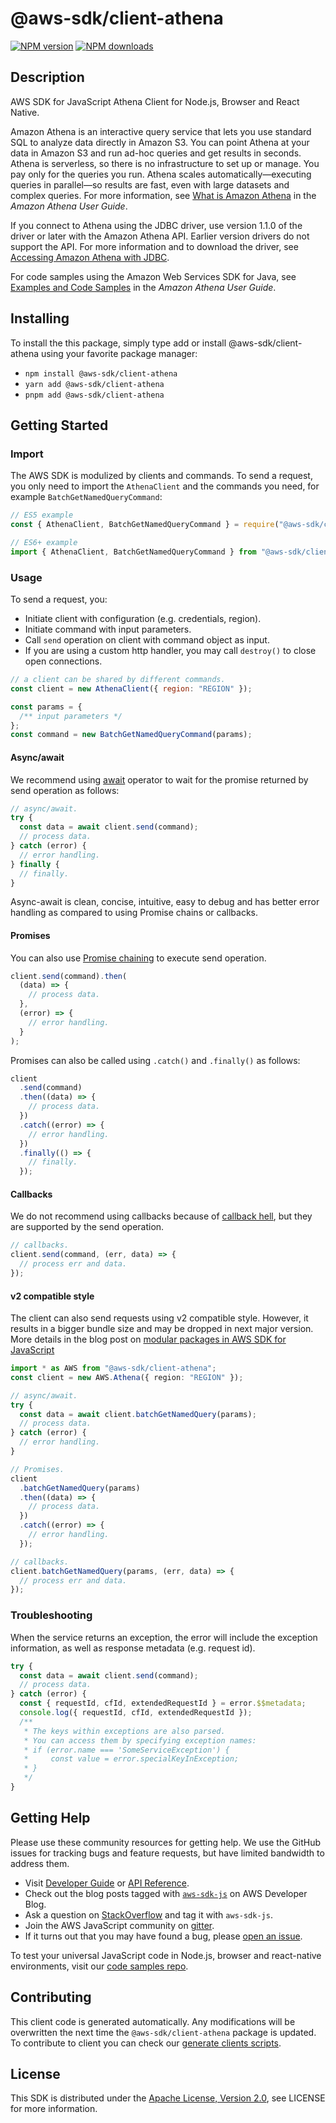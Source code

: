 <!-- generated file, do not edit directly -->

# @aws-sdk/client-athena

[![NPM version](https://img.shields.io/npm/v/@aws-sdk/client-athena/latest.svg)](https://www.npmjs.com/package/@aws-sdk/client-athena)
[![NPM downloads](https://img.shields.io/npm/dm/@aws-sdk/client-athena.svg)](https://www.npmjs.com/package/@aws-sdk/client-athena)

## Description

AWS SDK for JavaScript Athena Client for Node.js, Browser and React Native.

<p>Amazon Athena is an interactive query service that lets you use standard SQL
to analyze data directly in Amazon S3. You can point Athena at your
data in Amazon S3 and run ad-hoc queries and get results in seconds. Athena is serverless, so there is no infrastructure to set up or manage. You pay
only for the queries you run. Athena scales automatically—executing queries
in parallel—so results are fast, even with large datasets and complex queries. For more
information, see <a href="http://docs.aws.amazon.com/athena/latest/ug/what-is.html">What is Amazon Athena</a> in the <i>Amazon Athena User
Guide</i>.</p>
<p>If you connect to Athena using the JDBC driver, use version 1.1.0 of the
driver or later with the Amazon Athena API. Earlier version drivers do not
support the API. For more information and to download the driver, see <a href="https://docs.aws.amazon.com/athena/latest/ug/connect-with-jdbc.html">Accessing
Amazon Athena with JDBC</a>.</p>
<p>For code samples using the Amazon Web Services SDK for Java, see <a href="https://docs.aws.amazon.com/athena/latest/ug/code-samples.html">Examples and
Code Samples</a> in the <i>Amazon Athena User
Guide</i>.</p>

## Installing

To install the this package, simply type add or install @aws-sdk/client-athena
using your favorite package manager:

- `npm install @aws-sdk/client-athena`
- `yarn add @aws-sdk/client-athena`
- `pnpm add @aws-sdk/client-athena`

## Getting Started

### Import

The AWS SDK is modulized by clients and commands.
To send a request, you only need to import the `AthenaClient` and
the commands you need, for example `BatchGetNamedQueryCommand`:

```js
// ES5 example
const { AthenaClient, BatchGetNamedQueryCommand } = require("@aws-sdk/client-athena");
```

```ts
// ES6+ example
import { AthenaClient, BatchGetNamedQueryCommand } from "@aws-sdk/client-athena";
```

### Usage

To send a request, you:

- Initiate client with configuration (e.g. credentials, region).
- Initiate command with input parameters.
- Call `send` operation on client with command object as input.
- If you are using a custom http handler, you may call `destroy()` to close open connections.

```js
// a client can be shared by different commands.
const client = new AthenaClient({ region: "REGION" });

const params = {
  /** input parameters */
};
const command = new BatchGetNamedQueryCommand(params);
```

#### Async/await

We recommend using [await](https://developer.mozilla.org/en-US/docs/Web/JavaScript/Reference/Operators/await)
operator to wait for the promise returned by send operation as follows:

```js
// async/await.
try {
  const data = await client.send(command);
  // process data.
} catch (error) {
  // error handling.
} finally {
  // finally.
}
```

Async-await is clean, concise, intuitive, easy to debug and has better error handling
as compared to using Promise chains or callbacks.

#### Promises

You can also use [Promise chaining](https://developer.mozilla.org/en-US/docs/Web/JavaScript/Guide/Using_promises#chaining)
to execute send operation.

```js
client.send(command).then(
  (data) => {
    // process data.
  },
  (error) => {
    // error handling.
  }
);
```

Promises can also be called using `.catch()` and `.finally()` as follows:

```js
client
  .send(command)
  .then((data) => {
    // process data.
  })
  .catch((error) => {
    // error handling.
  })
  .finally(() => {
    // finally.
  });
```

#### Callbacks

We do not recommend using callbacks because of [callback hell](http://callbackhell.com/),
but they are supported by the send operation.

```js
// callbacks.
client.send(command, (err, data) => {
  // process err and data.
});
```

#### v2 compatible style

The client can also send requests using v2 compatible style.
However, it results in a bigger bundle size and may be dropped in next major version. More details in the blog post
on [modular packages in AWS SDK for JavaScript](https://aws.amazon.com/blogs/developer/modular-packages-in-aws-sdk-for-javascript/)

```ts
import * as AWS from "@aws-sdk/client-athena";
const client = new AWS.Athena({ region: "REGION" });

// async/await.
try {
  const data = await client.batchGetNamedQuery(params);
  // process data.
} catch (error) {
  // error handling.
}

// Promises.
client
  .batchGetNamedQuery(params)
  .then((data) => {
    // process data.
  })
  .catch((error) => {
    // error handling.
  });

// callbacks.
client.batchGetNamedQuery(params, (err, data) => {
  // process err and data.
});
```

### Troubleshooting

When the service returns an exception, the error will include the exception information,
as well as response metadata (e.g. request id).

```js
try {
  const data = await client.send(command);
  // process data.
} catch (error) {
  const { requestId, cfId, extendedRequestId } = error.$$metadata;
  console.log({ requestId, cfId, extendedRequestId });
  /**
   * The keys within exceptions are also parsed.
   * You can access them by specifying exception names:
   * if (error.name === 'SomeServiceException') {
   *     const value = error.specialKeyInException;
   * }
   */
}
```

## Getting Help

Please use these community resources for getting help.
We use the GitHub issues for tracking bugs and feature requests, but have limited bandwidth to address them.

- Visit [Developer Guide](https://docs.aws.amazon.com/sdk-for-javascript/v3/developer-guide/welcome.html)
  or [API Reference](https://docs.aws.amazon.com/AWSJavaScriptSDK/v3/latest/index.html).
- Check out the blog posts tagged with [`aws-sdk-js`](https://aws.amazon.com/blogs/developer/tag/aws-sdk-js/)
  on AWS Developer Blog.
- Ask a question on [StackOverflow](https://stackoverflow.com/questions/tagged/aws-sdk-js) and tag it with `aws-sdk-js`.
- Join the AWS JavaScript community on [gitter](https://gitter.im/aws/aws-sdk-js-v3).
- If it turns out that you may have found a bug, please [open an issue](https://github.com/aws/aws-sdk-js-v3/issues/new/choose).

To test your universal JavaScript code in Node.js, browser and react-native environments,
visit our [code samples repo](https://github.com/aws-samples/aws-sdk-js-tests).

## Contributing

This client code is generated automatically. Any modifications will be overwritten the next time the `@aws-sdk/client-athena` package is updated.
To contribute to client you can check our [generate clients scripts](https://github.com/aws/aws-sdk-js-v3/tree/main/scripts/generate-clients).

## License

This SDK is distributed under the
[Apache License, Version 2.0](http://www.apache.org/licenses/LICENSE-2.0),
see LICENSE for more information.
